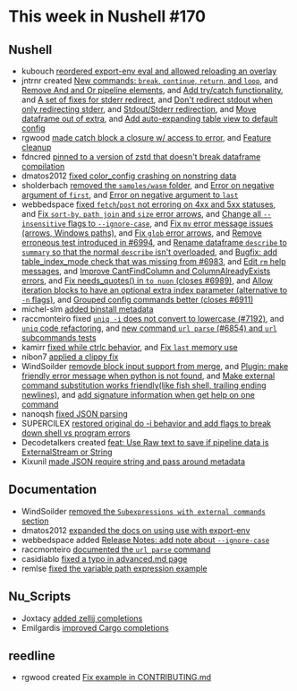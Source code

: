 # This week in Nushell #170

## Nushell

- kubouch [reordered export-env eval and allowed reloading an overlay](https://github.com/nushell/nushell/pull/7231)
- jntrnr created [New commands: `break`, `continue`, `return`, and `loop`](https://github.com/nushell/nushell/pull/7230), and [Remove And and Or pipeline elements](https://github.com/nushell/nushell/pull/7229), and [Add try/catch functionality](https://github.com/nushell/nushell/pull/7221), and [A set of fixes for stderr redirect](https://github.com/nushell/nushell/pull/7219), and [Don't redirect stdout when only redirecting stderr](https://github.com/nushell/nushell/pull/7206), and [Stdout/Stderr redirection](https://github.com/nushell/nushell/pull/7185), and [Move dataframe out of extra](https://github.com/nushell/nushell/pull/7180), and [Add auto-expanding table view to default config](https://github.com/nushell/nushell/pull/7172)
- rgwood [made catch block a closure w/ access to error](https://github.com/nushell/nushell/pull/7228), and [Feature cleanup](https://github.com/nushell/nushell/pull/7182)
- fdncred [pinned to a version of zstd that doesn't break dataframe compilation](https://github.com/nushell/nushell/pull/7227)
- dmatos2012 [fixed color_config crashing on nonstring data](https://github.com/nushell/nushell/pull/7215)
- sholderbach [removed the `samples/wasm` folder](https://github.com/nushell/nushell/pull/7214), and [Error on negative argument of `first`](https://github.com/nushell/nushell/pull/7186), and [Error on negative argument to `last`](https://github.com/nushell/nushell/pull/7184)
- webbedspace [fixed `fetch`/`post` not erroring on 4xx and 5xx statuses](https://github.com/nushell/nushell/pull/7213), and [Fix `sort-by`, `path join` and `size` error arrows](https://github.com/nushell/nushell/pull/7199), and [Change all `--insensitive` flags to `--ignore-case`](https://github.com/nushell/nushell/pull/7198), and [Fix `mv` error message issues (arrows, Windows paths)](https://github.com/nushell/nushell/pull/7197), and [Fix `glob` error arrows](https://github.com/nushell/nushell/pull/7194), and [Remove erroneous test introduced in #6994](https://github.com/nushell/nushell/pull/7179), and [Rename dataframe `describe` to `summary` so that the normal `describe` isn't overloaded](https://github.com/nushell/nushell/pull/7176), and [Bugfix: add table_index_mode check that was missing from #6983](https://github.com/nushell/nushell/pull/7170), and [Edit `rm` help messages](https://github.com/nushell/nushell/pull/7165), and [Improve CantFindColumn and ColumnAlreadyExists errors](https://github.com/nushell/nushell/pull/7164), and [Fix needs_quotes() in `to nuon` (closes #6989)](https://github.com/nushell/nushell/pull/7056), and [Allow iteration blocks to have an optional extra index parameter (alternative to `-n` flags)](https://github.com/nushell/nushell/pull/6994), and [Grouped config commands better (closes #6911)](https://github.com/nushell/nushell/pull/6983)
- michel-slm [added binstall metadata](https://github.com/nushell/nushell/pull/7212)
- raccmonteiro fixed [`uniq -i` does not convert to lowercase (#7192)](https://github.com/nushell/nushell/pull/7209), and [`uniq` code refactoring](https://github.com/nushell/nushell/pull/7188), and [new command `url parse` (#6854) and `url` subcommands tests](https://github.com/nushell/nushell/pull/7124)
- kamirr [fixed while ctrlc behavior](https://github.com/nushell/nushell/pull/7195), and [Fix `last` memory use](https://github.com/nushell/nushell/pull/7178)
- nibon7 [applied a clippy fix](https://github.com/nushell/nushell/pull/7193)
- WindSoilder [removde block input support from merge](https://github.com/nushell/nushell/pull/7177), and [Plugin: make friendly error message when python is not found](https://github.com/nushell/nushell/pull/7163), and [Make external command substitution works friendly(like fish shell, trailing ending newlines)](https://github.com/nushell/nushell/pull/7156), and [add signature information when get help on one command](https://github.com/nushell/nushell/pull/7079)
- nanoqsh [fixed JSON parsing](https://github.com/nushell/nushell/pull/7175)
- SUPERCILEX [restored original do -i behavior and add flags to break down shell vs program errors](https://github.com/nushell/nushell/pull/7122)
- Decodetalkers created [feat: Use Raw text to save if pipeline data is ExternalStream or String](https://github.com/nushell/nushell/pull/7082)
- Kixunil [made JSON require string and pass around metadata](https://github.com/nushell/nushell/pull/7010)

## Documentation

- WindSoilder [removed the `Subexpressions with external commands` section](https://github.com/nushell/nushell.github.io/pull/681)
- dmatos2012 [expanded the docs on using use with export-env](https://github.com/nushell/nushell.github.io/pull/680)
- webbedspace added [Release Notes: add note about `--ignore-case`](https://github.com/nushell/nushell.github.io/pull/678)
- raccmonteiro [documented the `url parse` command](https://github.com/nushell/nushell.github.io/pull/677)
- casidiablo [fixed a typo in advanced.md page](https://github.com/nushell/nushell.github.io/pull/676)
- remlse [fixed the variable path expression example](https://github.com/nushell/nushell.github.io/pull/674)

## Nu_Scripts

- Joxtacy [added zellij completions](https://github.com/nushell/nu_scripts/pull/317)
- Emilgardis [improved Cargo completions](https://github.com/nushell/nu_scripts/pull/316)

## reedline

- rgwood created [Fix example in CONTRIBUTING.md](https://github.com/nushell/reedline/pull/517)
